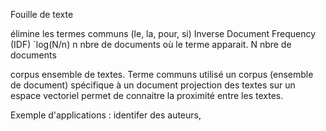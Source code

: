 Fouille de texte

élimine les termes communs (le, la, pour, si)
Inverse Document Frequency (IDF) 
`log(N/n) 
n nbre de documents où le terme apparait.
N nbre de documents

corpus ensemble de textes.
Terme communs utilisé un corpus (ensemble de document) spécifique à un document
projection des textes sur un espace vectoriel permet de connaitre la proximité entre les textes. 

Exemple d'applications : identifer des auteurs,